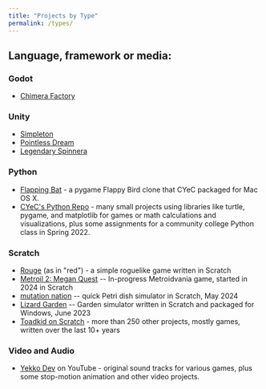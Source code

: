 ```yaml
---
title: "Projects by Type"
permalink: /types/
---
```


## Language, framework or media:

### Godot
 - [Chimera Factory](https://yyekko.itch.io/chimera-factory)

### Unity
 - [Simpleton](https://yyekko.itch.io/simpleton)
 - [Pointless Dream](https://yyekko.itch.io/pointless-dream)
 - [Legendary Spinnera](https://yyekko.itch.io/legendary-spinnera)

### Python
 - [Flapping Bat](https://github.com/cyec2025/cyec_python/tree/main/flapping_bat_2022) - a pygame Flappy Bird clone that CYeC packaged for Mac OS X.
 - [CYeC's Python Repo](https://github.com/cyec2025/cyec_python) - many small projects using libraries like turtle, pygame, and matplotlib for games or math calculations and visualizations, plus some assignments for a community college Python class in Spring 2022.

### Scratch
 - [Rouge](https://yyekko.itch.io/rouge) (as in "red") - a simple roguelike game written in Scratch
 - [Metroil 2: Megan Quest](https://scratch.mit.edu/projects/1054380324/) -- In-progress Metroidvania game, started in 2024 in Scratch
 - [mutation nation](https://scratch.mit.edu/projects/647746342/) -- quick Petri dish simulator in Scratch, May 2024
 - [Lizard Garden](https://yyekko.itch.io/lizard-garden) -- Garden simulator written in Scratch and packaged for Windows, June 2023
 - [Toadkid on Scratch](https://scratch.mit.edu/users/Toadkid/) - more than 250 other projects, mostly games, written over the last 10+ years

### Video and Audio
 - [Yekko Dev](https://www.youtube.com/@yekkodev) on YouTube - original sound tracks for various games, plus some stop-motion animation and other video projects.
